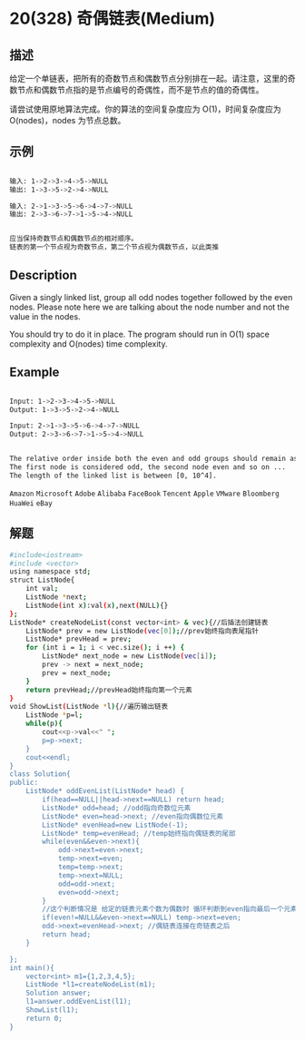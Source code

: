 # 20(328) 奇偶链表(Medium)

## 描述

给定一个单链表，把所有的奇数节点和偶数节点分别排在一起。请注意，这里的奇数节点和偶数节点指的是节点编号的奇偶性，而不是节点的值的奇偶性。

请尝试使用原地算法完成。你的算法的空间复杂度应为 O(1)，时间复杂度应为 O(nodes)，nodes 为节点总数。


## 示例

```bash

输入: 1->2->3->4->5->NULL
输出: 1->3->5->2->4->NULL

输入: 2->1->3->5->6->4->7->NULL 
输出: 2->3->6->7->1->5->4->NULL


应当保持奇数节点和偶数节点的相对顺序。
链表的第一个节点视为奇数节点，第二个节点视为偶数节点，以此类推
```

## Description

Given a singly linked list, group all odd nodes together followed by the even nodes. Please note here we are talking about the node number and not the value in the nodes.

You should try to do it in place. The program should run in O(1) space complexity and O(nodes) time complexity.

## Example

```bash

Input: 1->2->3->4->5->NULL
Output: 1->3->5->2->4->NULL

Input: 2->1->3->5->6->4->7->NULL
Output: 2->3->6->7->1->5->4->NULL


The relative order inside both the even and odd groups should remain as it was in the input.
The first node is considered odd, the second node even and so on ...
The length of the linked list is between [0, 10^4].

```

`Amazon` `Microsoft` `Adobe` `Alibaba` `FaceBook` `Tencent` `Apple` `VMware` `Bloomberg` `HuaWei` `eBay`
## 解题

```bash
#include<iostream>
#include <vector>
using namespace std;
struct ListNode{
    int val;
    ListNode *next;
    ListNode(int x):val(x),next(NULL){}
};
ListNode* createNodeList(const vector<int> & vec){//后插法创建链表
    ListNode* prev = new ListNode(vec[0]);//prev始终指向表尾指针
    ListNode* prevHead = prev;
    for (int i = 1; i < vec.size(); i ++) {
        ListNode* next_node = new ListNode(vec[i]);
        prev -> next = next_node;
        prev = next_node;
    }
    return prevHead;//prevHead始终指向第一个元素
}
void ShowList(ListNode *l){//遍历输出链表
    ListNode *p=l;
    while(p){
        cout<<p->val<<" ";
        p=p->next;
    }
    cout<<endl;
}
class Solution{
public:
    ListNode* oddEvenList(ListNode* head) {
        if(head==NULL||head->next==NULL) return head;
        ListNode* odd=head; //odd指向奇数位元素
        ListNode* even=head->next; //even指向偶数位元素
        ListNode* evenHead=new ListNode(-1);
        ListNode* temp=evenHead; //temp始终指向偶链表的尾部
        while(even&&even->next){
            odd->next=even->next;
            temp->next=even;
            temp=temp->next;
            temp->next=NULL;
            odd=odd->next;
            even=odd->next;
        }
        //这个判断情况是 给定的链表元素个数为偶数时 循环判断到even指向最后一个元素odd指向倒数第二个元素的时候循环条件不成立跳出循环时 将even指向的偶数位元素直接连接到偶链表尾部 当链表元素个数为奇数时直接跳出循环就可以了
        if(even!=NULL&&even->next==NULL) temp->next=even;
        odd->next=evenHead->next; //偶链表连接在奇链表之后
        return head;
    }

};
int main(){
    vector<int> m1={1,2,3,4,5};
    ListNode *l1=createNodeList(m1);
    Solution answer;
    l1=answer.oddEvenList(l1);
    ShowList(l1);
    return 0;
}
```